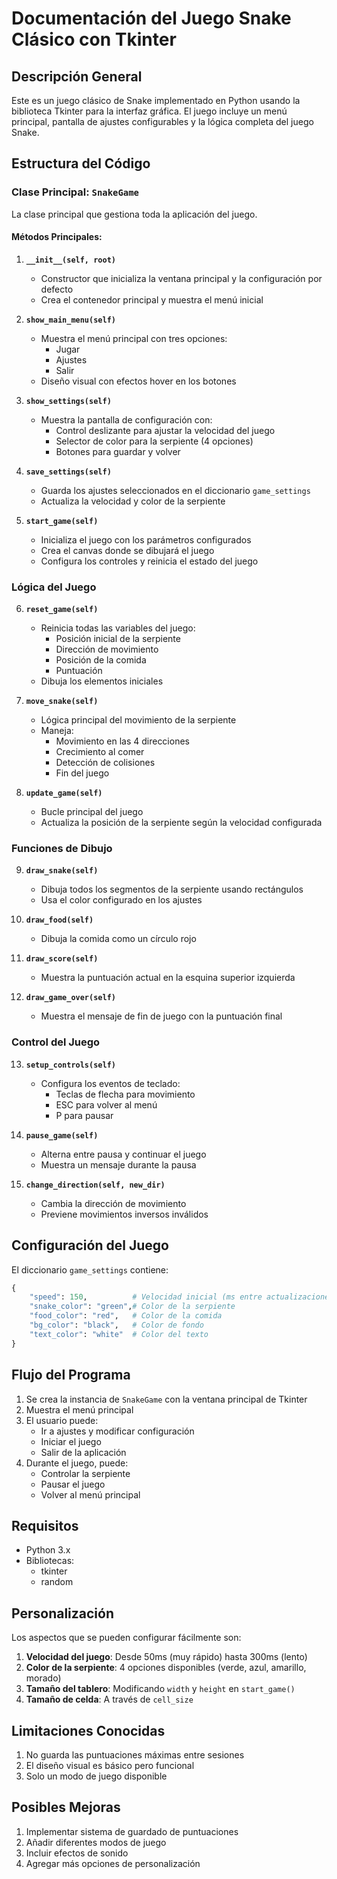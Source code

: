 # Documentación del Juego Snake Clásico con Tkinter

## Descripción General
Este es un juego clásico de Snake implementado en Python usando la biblioteca Tkinter para la interfaz gráfica. El juego incluye un menú principal, pantalla de ajustes configurables y la lógica completa del juego Snake.

## Estructura del Código

### Clase Principal: `SnakeGame`
La clase principal que gestiona toda la aplicación del juego.

#### Métodos Principales:

1. **`__init__(self, root)`**
   - Constructor que inicializa la ventana principal y la configuración por defecto
   - Crea el contenedor principal y muestra el menú inicial

2. **`show_main_menu(self)`**
   - Muestra el menú principal con tres opciones:
     - Jugar
     - Ajustes
     - Salir
   - Diseño visual con efectos hover en los botones

3. **`show_settings(self)`**
   - Muestra la pantalla de configuración con:
     - Control deslizante para ajustar la velocidad del juego
     - Selector de color para la serpiente (4 opciones)
     - Botones para guardar y volver

4. **`save_settings(self)`**
   - Guarda los ajustes seleccionados en el diccionario `game_settings`
   - Actualiza la velocidad y color de la serpiente

5. **`start_game(self)`**
   - Inicializa el juego con los parámetros configurados
   - Crea el canvas donde se dibujará el juego
   - Configura los controles y reinicia el estado del juego

### Lógica del Juego

6. **`reset_game(self)`**
   - Reinicia todas las variables del juego:
     - Posición inicial de la serpiente
     - Dirección de movimiento
     - Posición de la comida
     - Puntuación
   - Dibuja los elementos iniciales

7. **`move_snake(self)`**
   - Lógica principal del movimiento de la serpiente
   - Maneja:
     - Movimiento en las 4 direcciones
     - Crecimiento al comer
     - Detección de colisiones
     - Fin del juego

8. **`update_game(self)`**
   - Bucle principal del juego
   - Actualiza la posición de la serpiente según la velocidad configurada

### Funciones de Dibujo

9. **`draw_snake(self)`**
   - Dibuja todos los segmentos de la serpiente usando rectángulos
   - Usa el color configurado en los ajustes

10. **`draw_food(self)`**
    - Dibuja la comida como un círculo rojo

11. **`draw_score(self)`**
    - Muestra la puntuación actual en la esquina superior izquierda

12. **`draw_game_over(self)`**
    - Muestra el mensaje de fin de juego con la puntuación final

### Control del Juego

13. **`setup_controls(self)`**
    - Configura los eventos de teclado:
      - Teclas de flecha para movimiento
      - ESC para volver al menú
      - P para pausar

14. **`pause_game(self)`**
    - Alterna entre pausa y continuar el juego
    - Muestra un mensaje durante la pausa

15. **`change_direction(self, new_dir)`**
    - Cambia la dirección de movimiento
    - Previene movimientos inversos inválidos

## Configuración del Juego

El diccionario `game_settings` contiene:

```python
{
    "speed": 150,          # Velocidad inicial (ms entre actualizaciones)
    "snake_color": "green",# Color de la serpiente
    "food_color": "red",   # Color de la comida
    "bg_color": "black",   # Color de fondo
    "text_color": "white"  # Color del texto
}
```

## Flujo del Programa

1. Se crea la instancia de `SnakeGame` con la ventana principal de Tkinter
2. Muestra el menú principal
3. El usuario puede:
   - Ir a ajustes y modificar configuración
   - Iniciar el juego
   - Salir de la aplicación
4. Durante el juego, puede:
   - Controlar la serpiente
   - Pausar el juego
   - Volver al menú principal

## Requisitos

- Python 3.x
- Bibliotecas:
  - tkinter
  - random

## Personalización

Los aspectos que se pueden configurar fácilmente son:

1. **Velocidad del juego**: Desde 50ms (muy rápido) hasta 300ms (lento)
2. **Color de la serpiente**: 4 opciones disponibles (verde, azul, amarillo, morado)
3. **Tamaño del tablero**: Modificando `width` y `height` en `start_game()`
4. **Tamaño de celda**: A través de `cell_size`

## Limitaciones Conocidas

1. No guarda las puntuaciones máximas entre sesiones
2. El diseño visual es básico pero funcional
3. Solo un modo de juego disponible

## Posibles Mejoras

1. Implementar sistema de guardado de puntuaciones
2. Añadir diferentes modos de juego
3. Incluir efectos de sonido
4. Agregar más opciones de personalización
